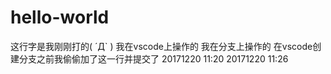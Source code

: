 # hello-world
这行字是我刚刚打的( ´Д` )
我在vscode上操作的
我在分支上操作的
在vscode创建分支之前我偷偷加了这一行并提交了
20171220 11:20
20171220 11:26